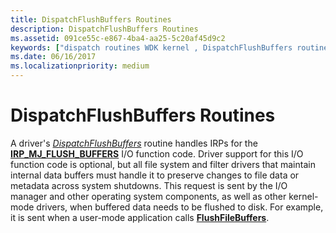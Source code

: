 ```yaml
---
title: DispatchFlushBuffers Routines
description: DispatchFlushBuffers Routines
ms.assetid: 091ce55c-e867-4ba4-aa25-5c20af45d9c2
keywords: ["dispatch routines WDK kernel , DispatchFlushBuffers routine", "DispatchFlushBuffers routine", "IRP_MJ_FLUSH_BUFFERS I/O function code", "flush buffers dispatch routines WDK kernel"]
ms.date: 06/16/2017
ms.localizationpriority: medium
---
```


# DispatchFlushBuffers Routines





A driver's [*DispatchFlushBuffers*](https://docs.microsoft.com/windows-hardware/drivers/ddi/wdm/nc-wdm-driver_dispatch) routine handles IRPs for the [**IRP\_MJ\_FLUSH\_BUFFERS**](https://docs.microsoft.com/windows-hardware/drivers/kernel/irp-mj-flush-buffers) I/O function code. Driver support for this I/O function code is optional, but all file system and filter drivers that maintain internal data buffers must handle it to preserve changes to file data or metadata across system shutdowns. This request is sent by the I/O manager and other operating system components, as well as other kernel-mode drivers, when buffered data needs to be flushed to disk. For example, it is sent when a user-mode application calls [**FlushFileBuffers**](https://docs.microsoft.com/windows/desktop/api/fileapi/nf-fileapi-flushfilebuffers).

 

 




